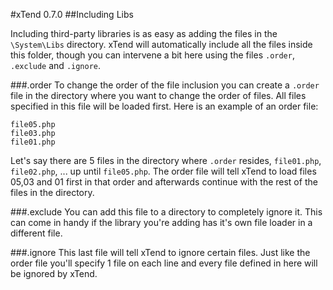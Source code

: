 #xTend 0.7.0
##Including Libs

Including third-party libraries is as easy as adding the files in the `\System\Libs` directory. xTend will automatically include all the files inside this folder, though you can intervene a bit here using the files `.order`, `.exclude` and `.ignore`.

###.order
To change the order of the file inclusion you can create a `.order` file in the directory where you want to change the order of files. All files specified in this file will be loaded first. Here is an example of an order file:
```
file05.php
file03.php
file01.php
```
Let's say there are 5 files in the directory where `.order` resides, `file01.php`, `file02.php`, ... up until `file05.php`. The order file will tell xTend to load files 05,03 and 01 first in that order and afterwards continue with the rest of the files in the directory.

###.exclude
You can add this file to a directory to completely ignore it. This can come in handy if the library you're adding has it's own file loader in a different file.

###.ignore
This last file will tell xTend to ignore certain files. Just like the order file you'll specify 1 file on each line and every file defined in here will be ignored by xTend.

